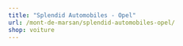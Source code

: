 ```yaml
---
title: "Splendid Automobiles - Opel"
url: /mont-de-marsan/splendid-automobiles-opel/
shop: voiture
---
```

